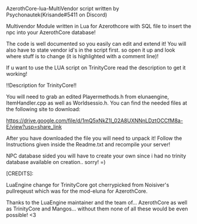 AzerothCore-lua-MultiVendor script written by Psychonautek(Krisande#5411 on Discord)

Multivendor Module written in Lua for Azerothcore with SQL file to insert the npc into your AzerothCore database! 

The code is well documented so you easily can edit and extend it! You will also have to state vendor id's in the script first. so open it up and look where stuff is to change (it is highlighted with a comment line)!

If u want to use the LUA script on TrinityCore read the description to get it working!




!!Description for TrinityCore!!

You will need to grab an edited Playermethods.h from elunaengine, ItemHandler.cpp as well as Worldsessio.h. You can find the needed files at the following site to download:

https://drive.google.com/file/d/1mQ5xNkZ1I_02A8UXNNnLDztOCCfM8a-E/view?usp=share_link


After you have downloaded the file you will need to unpack it! Follow the Instructions given inside the Readme.txt and recompile your server!


NPC database sided you will have to create your own since i had no trinity database available on creation.. sorry! =)


[CREDITS]:

LuaEngine change for TrinityCore got cherrypicked from Noisiver's pullreqeust which was for the mod-eluna for AzerothCore.

Thanks to the LuaEngine maintainer and the team of... AzerothCore as well as TrinityCore and Mangos... without them none of all these would be even possible! <3

